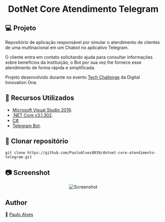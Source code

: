 <h1 align="center">DotNet Core Atendimento Telegram</h1>

## :computer: Projeto
Repositório de aplicação responsável por simular o atendimento de clientes de uma multinacional em um Chabot no aplicativo Telegram.

O cliente entra em contato solicitando ajuda para consultar informações sobre benefícios da instituição, o Bot por sua vez lhe fornece esse atendimento de forma 
rápida e simplificada.

Projeto desenvolvido durante no evento [Tech Challenge](https://digitalinnovation.one/) da Digital Innovation One. 

## :wrench: Recursos Utilizados
- [Microsoft Visual Studio 2019](https://visualstudio.microsoft.com/pt-br/downloads/).
- [.NET Core v3.1.302](https://dotnet.microsoft.com/download/dotnet-core/3.1).
- [C#](https://code.visualstudio.com/).
- [Telegram Bot](https://telegrambots.github.io/book/index.html).

## :floppy_disk: Clonar repositório
```git clone https://github.com/PauloAlves8039/dotnet-core-atendimento-telegram.git```

## :camera: Screenshot
<p align="center">
  <img src="https://github.com/PauloAlves8039/dotnet-core-atendimento-telegram/blob/master/AppAtendimentoBotTelegram/AppBotTelegram/Resources/screenshot.png" title="Screenshot">
</p>

## Author
:boy: [Paulo Alves](https://github.com/PauloAlves8039)
